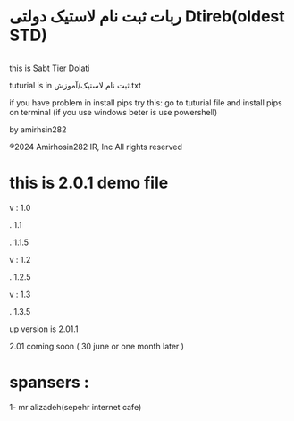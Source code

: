 # ربات ثبت نام لاستیک دولتی             Dtireb(oldest STD)

``` test
```
this is Sabt Tier Dolati

tuturial is in ثبت نام لاستیک/آموزش.txt

if you have problem in install pips
try this:
go to tuturial file and install pips on terminal (if you use windows beter is use powershell)




by amirhsin282

®2024 Amirhosin282 IR, Inc All rights reserved



# this is 2.0.1 demo file

v : 1.0

. 1.1

. 1.1.5

v : 1.2

. 1.2.5

v : 1.3

. 1.3.5

up version is 2.01.1

2.01 coming soon ( 30 june or one month later )

# spansers : 

1- mr alizadeh(sepehr internet cafe)
